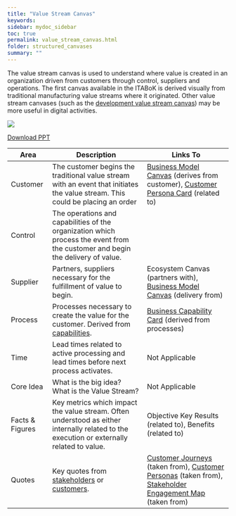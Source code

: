 ```yaml
---
title: "Value Stream Canvas"
keywords: 
sidebar: mydoc_sidebar
toc: true
permalink: value_stream_canvas.html
folder: structured_canvases
summary: ""
---
```


The value stream canvas is used to understand where value is created in an organization driven from customers through control, suppliers and operations. The first canvas available in the ITABoK is derived visually from traditional manufacturing value streams where it originated. Other value stream canvases (such as the [development value stream canvas](https://btabok.iasaglobal.org/value-stream-canvas)) may be more useful in digital activities.

![](https://btabok.iasaglobal.org/wp-content/uploads/2022/01/DEVELOPMENT-VALUE-STREAM-CANVAS-038-cropped.png)

[Download PPT](https://btabok.iasaglobal.org/wp-content/uploads/2021/08/VALUE-STREAM-CANVAS-037.ppt)

| Area | Description | Links To |
| --- | --- | --- |
| Customer | The customer begins the traditional value stream with an event that initiates the value stream. This could be placing an order | [Business Model Canvas](https://btabok.iasaglobal.org/business-model-canvas-2/) (derives from customer), [Customer Persona Card](https://btabok.iasaglobal.org/persona-card/) (related to) |
| Control | The operations and capabilities of the organization which process the event from the customer and begin the delivery of value. |   |
| Supplier | Partners, suppliers necessary for the fulfillment of value to begin. | Ecosystem Canvas (partners with), [Business Model Canvas](https://btabok.iasaglobal.org/business-model-canvas-2/) (delivery from) |
| Process | Processes necessary to create the value for the customer. Derived from [capabilities](https://btabok.iasaglobal.org/business-capabilities/). | [Business Capability Card](https://btabok.iasaglobal.org/capability-card/) (derived from processes) |
| Time | Lead times related to active processing and lead times before next process activates. | Not Applicable |
| Core Idea | What is the big idea? What is the Value Stream? | Not Applicable |
| Facts & Figures | Key metrics which impact the value stream. Often understood as either internally related to the execution or externally related to value. | Objective Key Results (related to), Benefits (related to) |
| Quotes | Key quotes from [stakeholders](https://btabok.iasaglobal.org/btabok_3/stakeholders/) or [customers](https://btabok.iasaglobal.org/customer-personas/). | [Customer Journeys](https://btabok.iasaglobal.org/customer-journey-map/) (taken from), [Customer Personas](https://btabok.iasaglobal.org/persona-card/) (taken from), [Stakeholder Engagement Map](https://btabok.iasaglobal.org/stakeholder-engagement-map-card/) (taken from) |
